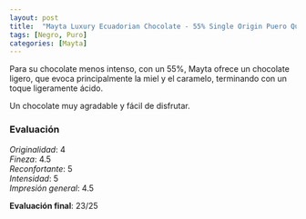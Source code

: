 ```yaml
---
layout: post
title:  "Mayta Luxury Ecuadorian Chocolate - 55% Single Origin Puero Quito"
tags: [Negro, Puro] 
categories: [Mayta]
---
```



Para su chocolate menos intenso, con un 55%, Mayta ofrece un chocolate ligero, que evoca principalmente la miel y el caramelo, terminando con un toque ligeramente ácido.

Un chocolate muy agradable y fácil de disfrutar.



### Evaluación

_Originalidad_: 4  
_Fineza_: 4.5  
_Reconfortante_: 5  
_Intensidad_: 5  
_Impresión general_: 4.5

**Evaluación final**: 23/25
